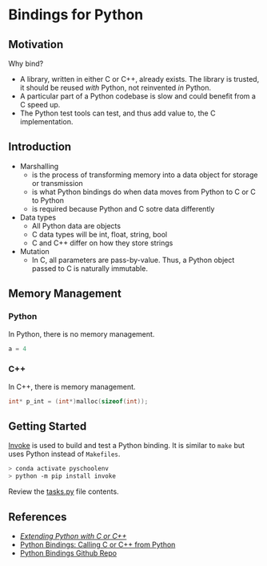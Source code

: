 # Bindings for Python

## Motivation

Why bind?

* A library, written in either C or C++, already exists.  The library is trusted, it should be reused *with* Python, not reinvented *in* Python.
* A particular part of a Python codebase is slow and could benefit from a C speed up.
* The Python test tools can test, and thus add value to, the C implementation.

## Introduction

* Marshalling
  * is the process of transforming memory into a data object for storage or transmission
  * is what Python bindings do when data moves from Python to C or C to Python
  * is required because Python and C sotre data differently
* Data types
  * All Python data are objects
  * C data types will be int, float, string, bool
  * C and C++ differ on how they store strings
* Mutation
  * In C, all parameters are pass-by-value.  Thus, a Python object passed to C is naturally immutable.

## Memory Management

### Python

In Python, there is no memory management.

```Python
a = 4
```

### C++

In C++, there is memory management.

```C++
int* p_int = (int*)malloc(sizeof(int));
```

## Getting Started

[Invoke](http://www.pyinvoke.org/) is used to build and test a Python binding.  It is
similar to `make` but uses Python instead of `Makefiles`.

```bash
> conda activate pyschoolenv
> python -m pip install invoke
```

Review the [tasks.py](tasks.py) file contents.

## References

* *[Extending Python with C or C++](https://docs.python.org/3/extending/extending.html)*
* [Python Bindings: Calling C or C++ from Python](https://realpython.com/python-bindings-overview/#calling-the-function)
* [Python Bindings Github Repo](https://github.com/realpython/materials/tree/master/python-bindings)
